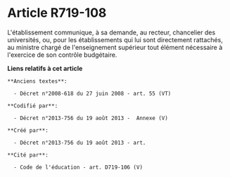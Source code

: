 # Article R719-108

L'établissement communique, à sa demande, au recteur, chancelier des universités, ou, pour les établissements qui lui sont
directement rattachés, au ministre chargé de l'enseignement supérieur tout élément nécessaire à l'exercice de son contrôle
budgétaire.

**Liens relatifs à cet article**

	**Anciens textes**:

	  - Décret n°2008-618 du 27 juin 2008 - art. 55 (VT)

	**Codifié par**:

	  - Décret n°2013-756 du 19 août 2013 -  Annexe (V)

	**Créé par**:

	  - Décret n°2013-756 du 19 août 2013 - art.

	**Cité par**:

	  - Code de l'éducation - art. D719-106 (V)
